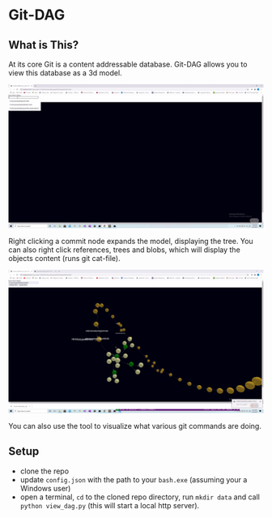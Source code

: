 # Git-DAG

## What is This?

At its core Git is a content addressable database. Git-DAG allows you to view this database as a 3d model.

![](docs/demo.gif)

Right clicking a commit node expands the model, displaying the tree. You can also right click references, trees and blobs, which will display the objects content (runs git cat-file).

![](docs/object_content.gif)

You can also use the tool to visualize what various git commands are doing.

## Setup

- clone the repo
- update `config.json` with the path to your `bash.exe` (assuming your a Windows user)
- open a terminal, `cd` to the cloned repo directory, run `mkdir data` and call `python view_dag.py` (this will start a local http server).
